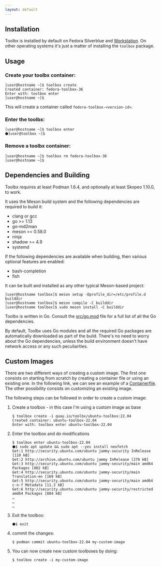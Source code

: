```yaml
---
layout: default
---
```


## Installation

Toolbx is installed by default on Fedora Silverblue and [Workstation](https://fedoraproject.org/workstation/). On other operating systems it's just a matter of installing the `toolbox` package.

## Usage

### Create your toolbx container:
```console
[user@hostname ~]$ toolbox create
Created container: fedora-toolbox-36
Enter with: toolbox enter
[user@hostname ~]$
```
This will create a container called `fedora-toolbox-<version-id>`.

### Enter the toolbx:
```console
[user@hostname ~]$ toolbox enter
⬢[user@toolbox ~]$
```

### Remove a toolbx container:
```console
[user@hostname ~]$ toolbox rm fedora-toolbox-36
[user@hostname ~]$
```

## Dependencies and Building

Toolbx requires at least Podman 1.6.4, and optionally at least Skopeo 1.10.0, to work.

It uses the Meson build system and the following dependencies are required to build it:
- clang or gcc
- go >= 1.13
- go-md2man
- meson >= 0.58.0
- ninja
- shadow >= 4.9
- systemd

If the following dependencies are available when building, then various optional features are enabled:
- bash-completion
- fish

It can be built and installed as any other typical Meson-based project:
```console
[user@hostname toolbox]$ meson setup -Dprofile_dir=/etc/profile.d builddir
[user@hostname toolbox]$ meson compile -C builddir
[user@hostname toolbox]$ sudo meson install -C builddir
```

Toolbx is written in Go. Consult the [src/go.mod](https://github.com/containers/toolbox/blob/main/src/go.mod) file for a full list of all the Go dependencies.

By default, Toolbx uses Go modules and all the required Go packages are automatically downloaded as part of the build. There's no need to worry about the Go dependencies, unless the build environment doesn't have network access or any such peculiarities.

## Custom Images
There are two different ways of creating a custom image. The first one consists on starting from scratch by creating a container file or using an existing one. In the following link, we can see an example of a [Containerfile](/example-container-file). The other possibility consists on customizing an existing image.

The following steps can be followed in order to create a custom image:

1. Create a toolbox - in this case I'm using a custom image as base

   ```console
   $ toolbox create -i quay.io/toolbx/ubuntu-toolbox:22.04
   Created container: ubuntu-toolbox-22.04
   Enter with: toolbox enter ubuntu-toolbox-22.04
   ```

2. Enter the toolbox and do modifications

   ```console
   $ toolbox enter ubuntu-toolbox-22.04
   ⬢$ sudo apt update && sudo apt --yes install neofetch
   Get:1 http://security.ubuntu.com/ubuntu jammy-security InRelease [110 kB]
   Get:2 http://archive.ubuntu.com/ubuntu jammy InRelease [270 kB]
   Get:3 http://security.ubuntu.com/ubuntu jammy-security/main amd64 Packages [802 kB]
   Get:4 http://security.ubuntu.com/ubuntu jammy-security/main Translation-en [169 kB]
   Get:5 http://security.ubuntu.com/ubuntu jammy-security/main amd64 c-n-f Metadata [11.3 kB]
   Get:6 http://security.ubuntu.com/ubuntu jammy-security/restricted amd64 Packages [884 kB]
   …
   …
   …
   ```

3. Exit the toolbox:

   ```console
   ⬢$ exit
   ```

4. commit the changes:

   ```console
   $ podman commit ubuntu-toolbox-22.04 my-custom-image
   ```

5. You can now create new custom toolboxes by doing:

   ```console
   $ toolbox create -i my-custom-image
   ```
